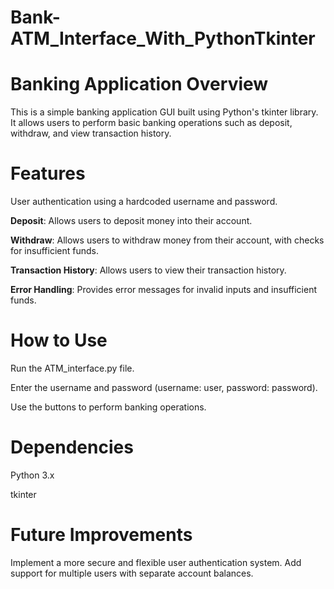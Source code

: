 # Bank-ATM_Interface_With_PythonTkinter
 
# Banking Application Overview
This is a simple banking application GUI built using Python's tkinter library. It allows users to perform basic banking operations such as deposit, withdraw, and view transaction history.

# Features

User authentication using a hardcoded username and password.

**Deposit**: Allows users to deposit money into their account.

**Withdraw**: Allows users to withdraw money from their account, with checks for insufficient funds.

**Transaction History**: Allows users to view their transaction history.

**Error Handling**: Provides error messages for invalid inputs and insufficient funds.


# How to Use
Run the ATM_interface.py file.

Enter the username and password (username: user, password: password).

Use the buttons to perform banking operations.


# Dependencies
Python 3.x

tkinter


# Future Improvements
Implement a more secure and flexible user authentication system.
Add support for multiple users with separate account balances.
